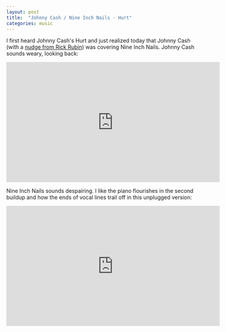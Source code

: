 ```yaml
---
layout: post
title:  "Johnny Cash / Nine Inch Nails - Hurt"
categories: music
---
```


I first heard Johnny Cash's Hurt and just realized today that Johnny Cash (with
a [nudge from Rick
Rubin](http://www.rollingstone.com/music/lists/rick-rubin-my-life-in-21-songs-20160211/johnny-cash-hurt-2003-20160209))
was covering Nine Inch Nails.  Johnny Cash sounds weary, looking back:

<iframe width="560" height="315" src="https://www.youtube.com/embed/vt1Pwfnh5pc?rel=0" frameborder="0" allowfullscreen></iframe>

Nine Inch Nails sounds despairing.  I like the piano flourishes in the second buildup
and how the ends of vocal lines trail off in this unplugged version:
<iframe width="560" height="315" src="https://www.youtube.com/embed/vQRmCy6LfjI?rel=0" frameborder="0" allowfullscreen></iframe>
